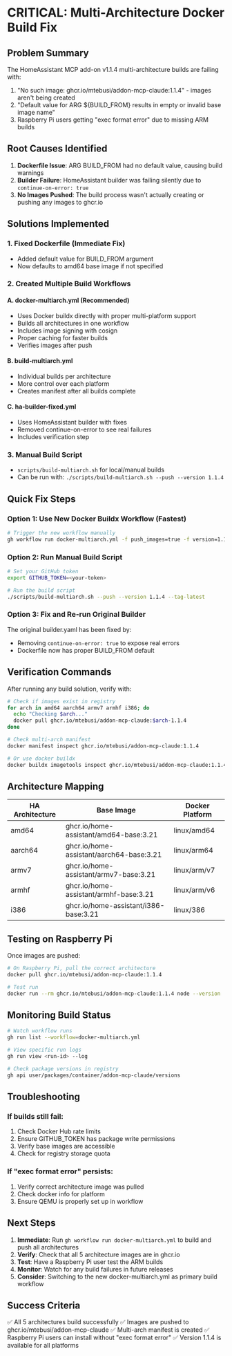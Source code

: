 # CRITICAL: Multi-Architecture Docker Build Fix

## Problem Summary
The HomeAssistant MCP add-on v1.1.4 multi-architecture builds are failing with:
1. "No such image: ghcr.io/mtebusi/addon-mcp-claude:1.1.4" - images aren't being created
2. "Default value for ARG ${BUILD_FROM} results in empty or invalid base image name"
3. Raspberry Pi users getting "exec format error" due to missing ARM builds

## Root Causes Identified
1. **Dockerfile Issue**: ARG BUILD_FROM had no default value, causing build warnings
2. **Builder Failure**: HomeAssistant builder was failing silently due to `continue-on-error: true`
3. **No Images Pushed**: The build process wasn't actually creating or pushing any images to ghcr.io

## Solutions Implemented

### 1. Fixed Dockerfile (Immediate Fix)
- Added default value for BUILD_FROM argument
- Now defaults to amd64 base image if not specified

### 2. Created Multiple Build Workflows

#### A. docker-multiarch.yml (Recommended)
- Uses Docker buildx directly with proper multi-platform support
- Builds all architectures in one workflow
- Includes image signing with cosign
- Proper caching for faster builds
- Verifies images after push

#### B. build-multiarch.yml
- Individual builds per architecture
- More control over each platform
- Creates manifest after all builds complete

#### C. ha-builder-fixed.yml  
- Uses HomeAssistant builder with fixes
- Removed continue-on-error to see real failures
- Includes verification step

### 3. Manual Build Script
- `scripts/build-multiarch.sh` for local/manual builds
- Can be run with: `./scripts/build-multiarch.sh --push --version 1.1.4`

## Quick Fix Steps

### Option 1: Use New Docker Buildx Workflow (Fastest)
```bash
# Trigger the new workflow manually
gh workflow run docker-multiarch.yml -f push_images=true -f version=1.1.4
```

### Option 2: Run Manual Build Script
```bash
# Set your GitHub token
export GITHUB_TOKEN=<your-token>

# Run the build script
./scripts/build-multiarch.sh --push --version 1.1.4 --tag-latest
```

### Option 3: Fix and Re-run Original Builder
The original builder.yaml has been fixed by:
- Removing `continue-on-error: true` to expose real errors
- Dockerfile now has proper BUILD_FROM default

## Verification Commands

After running any build solution, verify with:

```bash
# Check if images exist in registry
for arch in amd64 aarch64 armv7 armhf i386; do
  echo "Checking $arch..."
  docker pull ghcr.io/mtebusi/addon-mcp-claude:$arch-1.1.4
done

# Check multi-arch manifest
docker manifest inspect ghcr.io/mtebusi/addon-mcp-claude:1.1.4

# Or use docker buildx
docker buildx imagetools inspect ghcr.io/mtebusi/addon-mcp-claude:1.1.4
```

## Architecture Mapping

| HA Architecture | Base Image | Docker Platform |
|----------------|------------|-----------------|
| amd64 | ghcr.io/home-assistant/amd64-base:3.21 | linux/amd64 |
| aarch64 | ghcr.io/home-assistant/aarch64-base:3.21 | linux/arm64 |
| armv7 | ghcr.io/home-assistant/armv7-base:3.21 | linux/arm/v7 |
| armhf | ghcr.io/home-assistant/armhf-base:3.21 | linux/arm/v6 |
| i386 | ghcr.io/home-assistant/i386-base:3.21 | linux/386 |

## Testing on Raspberry Pi

Once images are pushed:

```bash
# On Raspberry Pi, pull the correct architecture
docker pull ghcr.io/mtebusi/addon-mcp-claude:1.1.4

# Test run
docker run --rm ghcr.io/mtebusi/addon-mcp-claude:1.1.4 node --version
```

## Monitoring Build Status

```bash
# Watch workflow runs
gh run list --workflow=docker-multiarch.yml

# View specific run logs
gh run view <run-id> --log

# Check package versions in registry
gh api user/packages/container/addon-mcp-claude/versions
```

## Troubleshooting

### If builds still fail:
1. Check Docker Hub rate limits
2. Ensure GITHUB_TOKEN has package write permissions
3. Verify base images are accessible
4. Check for registry storage quota

### If "exec format error" persists:
1. Verify correct architecture image was pulled
2. Check docker info for platform
3. Ensure QEMU is properly set up in workflow

## Next Steps

1. **Immediate**: Run `gh workflow run docker-multiarch.yml` to build and push all architectures
2. **Verify**: Check that all 5 architecture images are in ghcr.io
3. **Test**: Have a Raspberry Pi user test the ARM builds
4. **Monitor**: Watch for any build failures in future releases
5. **Consider**: Switching to the new docker-multiarch.yml as primary build workflow

## Success Criteria

✅ All 5 architectures build successfully
✅ Images are pushed to ghcr.io/mtebusi/addon-mcp-claude
✅ Multi-arch manifest is created
✅ Raspberry Pi users can install without "exec format error"
✅ Version 1.1.4 is available for all platforms
